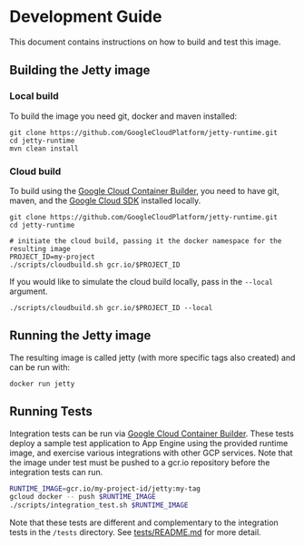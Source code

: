 # Development Guide

This document contains instructions on how to build and test this image.

## Building the Jetty image

### Local build
To build the image you need git, docker and maven installed:
```console
git clone https://github.com/GoogleCloudPlatform/jetty-runtime.git
cd jetty-runtime
mvn clean install
```

### Cloud build
To build using the [Google Cloud Container Builder](https://cloud.google.com/container-builder/docs/overview), you need to have git, maven, and the [Google Cloud SDK](https://cloud.google.com/sdk/) installed locally.
```console
git clone https://github.com/GoogleCloudPlatform/jetty-runtime.git
cd jetty-runtime

# initiate the cloud build, passing it the docker namespace for the resulting image
PROJECT_ID=my-project
./scripts/cloudbuild.sh gcr.io/$PROJECT_ID
```

If you would like to simulate the cloud build locally, pass in the `--local` argument.
```
./scripts/cloudbuild.sh gcr.io/$PROJECT_ID --local
```

## Running the Jetty image
The resulting image is called jetty (with more specific tags also created)
and can be run with:
```console
docker run jetty
```

## Running Tests
Integration tests can be run via [Google Cloud Container Builder](https://cloud.google.com/container-builder/docs/overview). 
These tests deploy a sample test application to App Engine using the provided runtime image, and 
exercise various integrations with other GCP services. Note that the image under test must be pushed 
to a gcr.io repository before the integration tests can run.

```bash
RUNTIME_IMAGE=gcr.io/my-project-id/jetty:my-tag
gcloud docker -- push $RUNTIME_IMAGE
./scripts/integration_test.sh $RUNTIME_IMAGE
```
Note that these tests are different and complementary to the integration tests in the `/tests` 
directory. See [tests/README.md](tests/README.md) for more detail.

